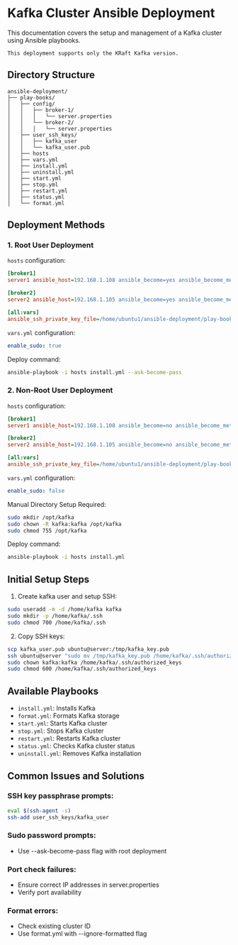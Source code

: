 # Kafka Cluster Ansible Deployment

This documentation covers the setup and management of a Kafka cluster using Ansible playbooks.

`This deployment supports only the KRaft Kafka version.`

## Directory Structure

```
ansible-deployment/
├── play-books/
│   ├── config/
│   │   ├── broker-1/
│   │   │   └── server.properties
│   │   └── broker-2/
│   │   │   └── server.properties
│   ├── user_ssh_keys/
│   │   ├── kafka_user
│   │   └── kafka_user.pub
│   ├── hosts
│   ├── vars.yml
│   ├── install.yml
│   ├── uninstall.yml
│   ├── start.yml
│   ├── stop.yml
│   ├── restart.yml
│   ├── status.yml
│   └── format.yml
```

## Deployment Methods

### 1. Root User Deployment

`hosts` configuration:
```ini
[broker1]
server1 ansible_host=192.168.1.108 ansible_become=yes ansible_become_method=sudo ansible_user=kafka

[broker2]
server2 ansible_host=192.168.1.105 ansible_become=yes ansible_become_method=sudo ansible_user=kafka

[all:vars]
ansible_ssh_private_key_file=/home/ubuntu1/ansible-deployment/play-books/user_ssh_keys/kafka_user
```

`vars.yml` configuration:
```yaml
enable_sudo: true
```

Deploy command:
```bash
ansible-playbook -i hosts install.yml --ask-become-pass
```

### 2. Non-Root User Deployment

`hosts` configuration:
```ini
[broker1]
server1 ansible_host=192.168.1.108 ansible_become=no ansible_become_method=sudo ansible_user=kafka

[broker2]
server2 ansible_host=192.168.1.105 ansible_become=no ansible_become_method=sudo ansible_user=kafka

[all:vars]
ansible_ssh_private_key_file=/home/ubuntu1/ansible-deployment/play-books/user_ssh_keys/kafka_user
```

`vars.yml` configuration:
```yaml
enable_sudo: false
```

Manual Directory Setup Required:
```bash
sudo mkdir /opt/kafka
sudo chown -R kafka:kafka /opt/kafka
sudo chmod 755 /opt/kafka
```

Deploy command:
```bash
ansible-playbook -i hosts install.yml
```

## Initial Setup Steps

1. Create kafka user and setup SSH:
```bash
sudo useradd -m -d /home/kafka kafka
sudo mkdir -p /home/kafka/.ssh
sudo chmod 700 /home/kafka/.ssh
```

2. Copy SSH keys:
```bash
scp kafka_user.pub ubuntu@server:/tmp/kafka_key.pub
ssh ubuntu@server "sudo mv /tmp/kafka_key.pub /home/kafka/.ssh/authorized_keys"
sudo chown kafka:kafka /home/kafka/.ssh/authorized_keys
sudo chmod 600 /home/kafka/.ssh/authorized_keys
```

## Available Playbooks

- `install.yml`: Installs Kafka
- `format.yml`: Formats Kafka storage
- `start.yml`: Starts Kafka cluster
- `stop.yml`: Stops Kafka cluster
- `restart.yml`: Restarts Kafka cluster
- `status.yml`: Checks Kafka cluster status
- `uninstall.yml`: Removes Kafka installation

## Common Issues and Solutions

### SSH key passphrase prompts:
```bash
eval $(ssh-agent -s)
ssh-add user_ssh_keys/kafka_user
```

### Sudo password prompts:
- Use --ask-become-pass flag with root deployment

### Port check failures:
- Ensure correct IP addresses in server.properties
- Verify port availability

### Format errors:
- Check existing cluster ID
- Use format.yml with --ignore-formatted flag
